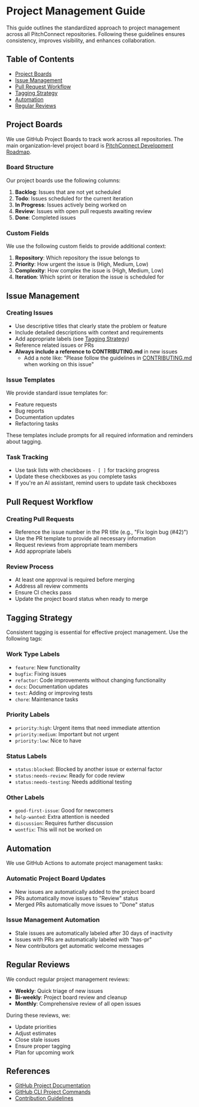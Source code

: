 # Project Management Guide

This guide outlines the standardized approach to project management across all PitchConnect repositories. Following these guidelines ensures consistency, improves visibility, and enhances collaboration.

## Table of Contents

- [Project Boards](#project-boards)
- [Issue Management](#issue-management)
- [Pull Request Workflow](#pull-request-workflow)
- [Tagging Strategy](#tagging-strategy)
- [Automation](#automation)
- [Regular Reviews](#regular-reviews)

## Project Boards

We use GitHub Project Boards to track work across all repositories. The main organization-level project board is [PitchConnect Development Roadmap](https://github.com/orgs/PitchConnect/projects/1).

### Board Structure

Our project boards use the following columns:

1. **Backlog**: Issues that are not yet scheduled
2. **Todo**: Issues scheduled for the current iteration
3. **In Progress**: Issues actively being worked on
4. **Review**: Issues with open pull requests awaiting review
5. **Done**: Completed issues

### Custom Fields

We use the following custom fields to provide additional context:

1. **Repository**: Which repository the issue belongs to
2. **Priority**: How urgent the issue is (High, Medium, Low)
3. **Complexity**: How complex the issue is (High, Medium, Low)
4. **Iteration**: Which sprint or iteration the issue is scheduled for

## Issue Management

### Creating Issues

- Use descriptive titles that clearly state the problem or feature
- Include detailed descriptions with context and requirements
- Add appropriate labels (see [Tagging Strategy](#tagging-strategy))
- Reference related issues or PRs
- **Always include a reference to CONTRIBUTING.md** in new issues
  - Add a note like: "Please follow the guidelines in [CONTRIBUTING.md](../CONTRIBUTING.md) when working on this issue"

### Issue Templates

We provide standard issue templates for:

- Feature requests
- Bug reports
- Documentation updates
- Refactoring tasks

These templates include prompts for all required information and reminders about tagging.

### Task Tracking

- Use task lists with checkboxes `- [ ]` for tracking progress
- Update these checkboxes as you complete tasks
- If you're an AI assistant, remind users to update task checkboxes

## Pull Request Workflow

### Creating Pull Requests

- Reference the issue number in the PR title (e.g., "Fix login bug (#42)")
- Use the PR template to provide all necessary information
- Request reviews from appropriate team members
- Add appropriate labels

### Review Process

- At least one approval is required before merging
- Address all review comments
- Ensure CI checks pass
- Update the project board status when ready to merge

## Tagging Strategy

Consistent tagging is essential for effective project management. Use the following tags:

### Work Type Labels

- `feature`: New functionality
- `bugfix`: Fixing issues
- `refactor`: Code improvements without changing functionality
- `docs`: Documentation updates
- `test`: Adding or improving tests
- `chore`: Maintenance tasks

### Priority Labels

- `priority:high`: Urgent items that need immediate attention
- `priority:medium`: Important but not urgent
- `priority:low`: Nice to have

### Status Labels

- `status:blocked`: Blocked by another issue or external factor
- `status:needs-review`: Ready for code review
- `status:needs-testing`: Needs additional testing

### Other Labels

- `good-first-issue`: Good for newcomers
- `help-wanted`: Extra attention is needed
- `discussion`: Requires further discussion
- `wontfix`: This will not be worked on

## Automation

We use GitHub Actions to automate project management tasks:

### Automatic Project Board Updates

- New issues are automatically added to the project board
- PRs automatically move issues to "Review" status
- Merged PRs automatically move issues to "Done" status

### Issue Management Automation

- Stale issues are automatically labeled after 30 days of inactivity
- Issues with PRs are automatically labeled with "has-pr"
- New contributors get automatic welcome messages

## Regular Reviews

We conduct regular project management reviews:

- **Weekly**: Quick triage of new issues
- **Bi-weekly**: Project board review and cleanup
- **Monthly**: Comprehensive review of all open issues

During these reviews, we:
- Update priorities
- Adjust estimates
- Close stale issues
- Ensure proper tagging
- Plan for upcoming work

## References

- [GitHub Project Documentation](https://docs.github.com/en/issues/planning-and-tracking-with-projects)
- [GitHub CLI Project Commands](../github-cli/project-boards.md)
- [Contribution Guidelines](https://github.com/PitchConnect/contribution-guidelines)
